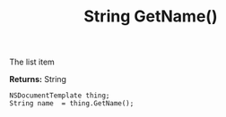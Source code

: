 ﻿---
uid: crmscript_ref_NSDocumentTemplate_GetName
title: String GetName()
intellisense: NSDocumentTemplate.GetName
keywords: NSDocumentTemplate, GetName
so.topic: reference
---

The list item

**Returns:** String


```crmscript
NSDocumentTemplate thing;
String name  = thing.GetName();
```


